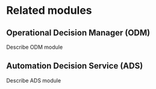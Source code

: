 # Related modules

## Operational Decision Manager (ODM)
Describe ODM module

## Automation Decision Service (ADS)
Describe ADS module
